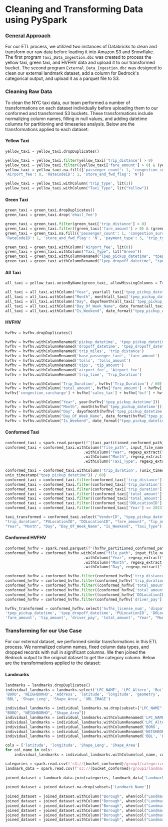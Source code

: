 # Cleaning and Transforming Data using PySpark
### <ins> General Approach </ins>
For our ETL process, we utilized two instances of Databricks to clean and transform our raw data before loading it into Amazon S3 and Snowflake. The first program ```Taxi_Data_Ingestion.dbc``` was created to process the yellow taxi, green taxi, and HVFHV data and upload it to our transformed bucket. The second program ```External_Data_Ingestion.dbc``` was designed to clean our external landmark dataset, add a column for Bedrock's categorical output, and upload it as a parquet file to S3.
### Cleaning Raw Data
To clean the NYC taxi data, our team performed a number of transformations on each dataset individually before uploading them to our conformed and transformed S3 buckets. These transformations include normalizing column names, filling in null values, and adding datetime columns for partitioning and timeseries analysis. Below are the transformations applied to each dataset:
#### Yellow Taxi
```python
yellow_taxi = yellow_taxi.dropDuplicates()

yellow_taxi = yellow_taxi.filter(yellow_taxi['trip_distance'] > 0)
yellow_taxi = yellow_taxi.filter((yellow_taxi['fare_amount'] > 0) & (yellow_taxi['total_amount'] > 0))
yellow_taxi = yellow_taxi.na.fill({'passenger_count': 1, 'congestion_surcharge': 0,
'Airport_fee': 0, 'RateCodeID': 1, 'store_and_fwd_flag': 'N'})

yellow_taxi = yellow_taxi.withColumn('trip_type', lit(1))
yellow_taxi = yellow_taxi.withColumn("Taxi_Type", lit("Yellow"))
```
#### Green Taxi
```python
green_taxi = green_taxi.dropDuplicates()
green_taxi = green_taxi.drop('ehail_fee')

green_taxi = green_taxi.filter(green_taxi['trip_distance'] > 0)
green_taxi = green_taxi.filter((green_taxi['fare_amount'] > 0) & (green_taxi['total_amount'] > 0))
green_taxi = green_taxi.na.fill({'passenger_count': 1, 'congestion_surcharge': 0,
'RateCodeID': 1, 'store_and_fwd_flag': 'N', 'payment_type': 5, 'trip_type': 0})

green_taxi = green_taxi.withColumn('Airport_fee', lit(0))
green_taxi = green_taxi.withColumn("Taxi_Type", lit("Green"))
green_taxi = green_taxi.withColumnRenamed("lpep_pickup_datetime", "tpep_pickup_datetime")
green_taxi = green_taxi.withColumnRenamed("lpep_dropoff_datetime", "tpep_dropoff_datetime")
```
#### All Taxi
```python
all_taxi = yellow_taxi.unionByName(green_taxi, allowMissingColumns = True)

all_taxi = all_taxi.withColumn("Year", year(all_taxi['tpep_pickup_datetime']))
all_taxi = all_taxi.withColumn("Month", month(all_taxi['tpep_pickup_datetime']))
all_taxi = all_taxi.withColumn("Day", dayofmonth(all_taxi['tpep_pickup_datetime']))
all_taxi = all_taxi.withColumn("Day_Of_Week_Name", date_format(all_taxi['tpep_pickup_datetime'], 'EEE'))
all_taxi = all_taxi.withColumn("Is_Weekend", date_format("tpep_pickup_datetime", 'EEE').isin(["Sat", "Sun"]))
```
#### HVFHV
```python
hvfhv = hvfhv.dropDuplicates()

hvfhv = hvfhv.withColumnRenamed('pickup_datetime', 'tpep_pickup_datetime')
hvfhv = hvfhv.withColumnRenamed('dropoff_datetime', 'tpep_dropoff_datetime')
hvfhv = hvfhv.withColumnRenamed('trip_miles', 'trip_distance')
hvfhv = hvfhv.withColumnRenamed('base_passenger_fare', 'fare_amount')
hvfhv = hvfhv.withColumnRenamed('tolls', 'tolls_amount')
hvfhv = hvfhv.withColumnRenamed('tips', 'tip_amount')
hvfhv = hvfhv.withColumnRenamed('airport_fee', 'Airport_fee')
hvfhv = hvfhv.withColumnRenamed('trip_time', 'Trip_Duration')

hvfhv = hvfhv.withColumn('Trip_Duration', hvfhv['Trip_Duration'] / 60)
hvfhv = hvfhv.withColumn('total_amount', hvfhv['fare_amount'] + hvfhv['tolls_amount'] +
hvfhv['congestion_surcharge'] + hvfhv['sales_tax'] + hvfhv['bcf'] + hvfhv['Airport_fee'])

hvfhv = hvfhv.withColumn("Year", year(hvfhv['tpep_pickup_datetime']))
hvfhv = hvfhv.withColumn("Month", month(hvfhv['tpep_pickup_datetime']))
hvfhv = hvfhv.withColumn("Day", dayofmonth(hvfhv['tpep_pickup_datetime']))
hvfhv = hvfhv.withColumn("Day_Of_Week_Name", date_format(hvfhv['tpep_pickup_datetime'], 'EEE'))
hvfhv = hvfhv.withColumn("Is_Weekend", date_format("tpep_pickup_datetime", 'EEE').isin(["Sat", "Sun"]))
```
#### Conformed Taxi
```python
conformed_taxi = spark.read.parquet(f"{taxi_partitioned_conformed_path}*/*/*/*.parquet")
conformed_taxi = conformed_taxi.withColumn("file_path", input_file_name()) \
                                   .withColumn("Year", regexp_extract("file_path", r"/Year=(\d+)/", 1)) \
                                   .withColumn("Month", regexp_extract("file_path", r"/Month=(\d+)/", 1)) \
                                   .withColumn("Taxi_Type", regexp_extract("file_path", r"/Taxi_Type=([^/]+)/", 1))

conformed_taxi = conformed_taxi.withColumn('trip_duration', (unix_timestamp("tpep_dropoff_datetime") -
unix_timestamp("tpep_pickup_datetime")) / 60)
conformed_taxi = conformed_taxi.filter(conformed_taxi['trip_distance'] >= 0.1)
conformed_taxi = conformed_taxi.filter(conformed_taxi['trip_duration'] > 0)
conformed_taxi = conformed_taxi.filter(conformed_taxi['trip_duration'] <= 720)
conformed_taxi = conformed_taxi.filter((conformed_taxi['total_amount'] / conformed_taxi['trip_distance']) <= 500)
conformed_taxi = conformed_taxi.filter((conformed_taxi['total_amount'] / conformed_taxi['trip_duration']) <= 1000)
conformed_taxi = conformed_taxi.filter((conformed_taxi['DOLocationID'] != 264) & (conformed_taxi['DOLocationID'] != 265))
conformed_taxi = conformed_taxi.filter((conformed_taxi['Year'] == 2023) | (conformed_taxi['Year'] == 2024))

taxi_transformed = conformed_taxi.select("VendorID", "tpep_pickup_datetime", "tpep_dropoff_datetime", "trip_distance",
"trip_duration", "PULocationID", "DOLocationID", "fare_amount", "tip_amount", "total_amount", "trip_type",
"Year", "Month", "Day", "Day_Of_Week_Name", "Is_Weekend", "Taxi_Type")
```
#### Conformed HVFHV
```python
conformed_hvfhv = spark.read.parquet(f"{hvfhv_partitioned_conformed_path}*/*/*/*.parquet")
conformed_hvfhv = conformed_hvfhv.withColumn("file_path", input_file_name()) \
                                   .withColumn("Year", regexp_extract("file_path", r"/Year=(\d+)/", 1)) \
                                   .withColumn("Month", regexp_extract("file_path", r"/Month=(\d+)/", 1)) \
                                   .withColumn("Day", regexp_extract("file_path", r"/Day=(\d+)/", 1))

conformed_hvfhv = conformed_hvfhv.filter(conformed_hvfhv['trip_distance'] >= 0.1)
conformed_hvfhv = conformed_hvfhv.filter(conformed_hvfhv['trip_duration'] > 0)
conformed_hvfhv = conformed_hvfhv.filter((conformed_hvfhv['total_amount'] / conformed_hvfhv['trip_distance']) <= 500)
conformed_hvfhv = conformed_hvfhv.filter((conformed_hvfhv['total_amount'] / conformed_hvfhv['trip_duration']) <= 1000)
conformed_hvfhv = conformed_hvfhv.filter((conformed_hvfhv['DOLocationID'] != 264) & (conformed_hvfhv['DOLocationID'] != 265))
conformed_hvfhv = conformed_hvfhv.filter(conformed_hvfhv['driver_pay'] >= 0)

hvfhv_transformed = conformed_hvfhv.select('hvfhs_license_num', 'dispatching_base_num', 'request_datetime',
'tpep_pickup_datetime', 'tpep_dropoff_datetime', 'PULocationID', 'DOLocationID', 'trip_distance', 'trip_duration',
'fare_amount', 'tip_amount', 'driver_pay', 'total_amount', "Year", "Month", "Day", "Day_Of_Week_Name", "Is_Weekend")
```
### Transforming for our Use Case
For our external dataset, we performed similar transformations in this ETL process. We normalized column names, fixed column data types, and dropped records with null in significant columns. We then joined the Bedrock output to the original dataset to get the category column. Below are the transformations applied to the dataset:
#### Landmarks
```python
landmarks = landmarks.dropDuplicates()
individual_landmarks = landmarks.select('LPC_NAME', 'LPC_Altern', 'BuildType', 'USE_ORIG', 'Use_Second', 'Use_Tertia',
'BORO', 'NEIGHBORHO', 'Address', 'latitude', 'longitude', 'geometry', 'FID', 'OBJECTID', 'Block', 'Lot',
'BBL', 'Shape_Leng', 'Shape_Area', 'URL_IMAGE')

individual_landmarks = individual_landmarks.na.drop(subset=["LPC_NAME", "Address", "Shape_Leng",
"BORO", "NEIGHBORHO", "Shape_Area"])
individual_landmarks = individual_landmarks.withColumnRenamed('LPC_NAME', 'Landmark_Name')
individual_landmarks = individual_landmarks.withColumnRenamed('LPC_Altern', 'Landmark_Alternate_Name')
individual_landmarks = individual_landmarks.withColumnRenamed('BORO', 'Borough')
individual_landmarks = individual_landmarks.withColumnRenamed('NEIGHBORHO', 'Neighborhood')
individual_landmarks = individual_landmarks.withColumnRenamed('BBL', 'BBL_Code')

cols = ['latitude', 'longitude', 'Shape_Leng', 'Shape_Area']
for col_name in cols:
    individual_landmarks = individual_landmarks.withColumn(col_name, col(col_name).cast('float'))

categories = spark.read.csv(f's3://{bucket_conformed}/group1/categorized/categorized_landmarks.csv', header = True)
landmark_data = spark.read.csv(f's3://{bucket_conformed}/group1/landmark_data/part-00000-tid-678635522604453173-0bf97e42-ef1a-46ed-a281-b888c5bacfe5-8-1-c000.csv', header = True)
 
joined_dataset = landmark_data.join(categories, landmark_data['Landmark_Name'] == categories['Name'], how="full_outer")
 
joined_dataset = joined_dataset.na.drop(subset=['Landmark_Name'])
 
joined_dataset = joined_dataset.withColumn("Borough", when(col("Landmark_Name") == 'Brooklyn Bridge', 'Brooklyn').otherwise(col("Borough")))
joined_dataset = joined_dataset.withColumn("Borough", when(col("Landmark_Name") == 'Heckscher Building (now the Crown Building)', 'Manhattan').otherwise(col("Borough")))
joined_dataset = joined_dataset.withColumn("Borough", when(col("Landmark_Name") == 'University Heights Bridge', 'Bronx').otherwise(col("Borough")))
joined_dataset = joined_dataset.withColumn("Borough", when(col("Landmark_Name") == "Macomb's Dam Bridge and 155th Street Viaduct", 'Bronx').otherwise(col("Borough")))
joined_dataset = joined_dataset.withColumn("Borough", when(col("Landmark_Name") == 'Queensboro Bridge', 'Queens').otherwise(col("Borough")))
joined_dataset = joined_dataset.withColumn("Borough", when(col("Landmark_Name") == 'Washington Bridge', 'Manhattan').otherwise(col("Borough")))
```

